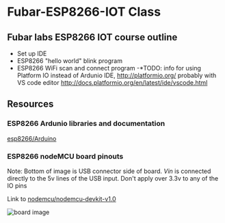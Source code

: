 # **Fubar-ESP8266-IOT Class**
## Fubar labs ESP8266 IOT course outline
- Set up IDE
- ESP8266 "hello world" blink program
- ESP8266 WiFi scan and connect program
-*TODO: info for using Platform IO instead of Ardunio IDE, http://platformio.org/ probably with VS code editor http://docs.platformio.org/en/latest/ide/vscode.html

## Resources

### ESP8266 Ardunio libraries and documentation

[esp8266/Arduino](https://github.com/esp8266/Arduino)

### ESP8266 nodeMCU board pinouts

Note: Bottom of image is USB connector side of board.  *Vin* is connected directly to the 5v lines of the USB input. Don't apply over 3.3v to any of the IO pins

Link to [nodemcu/nodemcu-devkit-v1.0](https://github.com/nodemcu/nodemcu-devkit-v1.0)

![board image](https://raw.githubusercontent.com/nodemcu/nodemcu-devkit-v1.0/master/Documents/NODEMCU_DEVKIT_V1.0_PINMAP.png)

